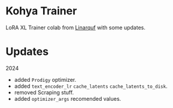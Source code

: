 # Kohya Trainer 
LoRA XL Trainer colab from [Linarquf](https://github.com/Linaqruf/kohya-trainer) with some updates.

# Updates
2024
- added `Prodigy` optimizer.
- added `text_encoder_lr` `cache_latents` `cache_latents_to_disk`.
- removed Scraping stuff.
- added `optimizer_args` recomended values.
